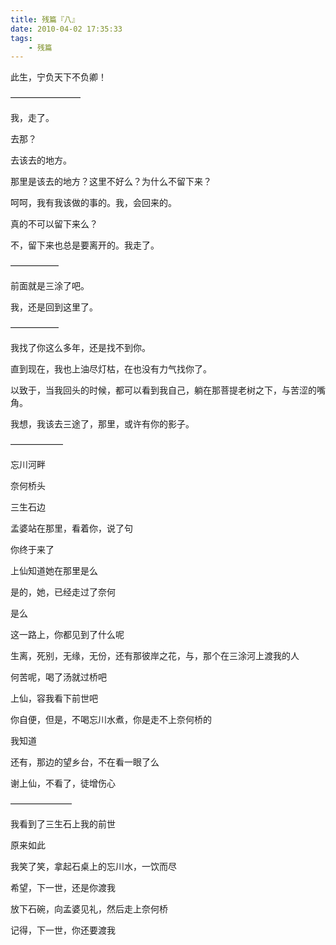 ```yaml
---
title: 残篇『八』
date: 2010-04-02 17:35:33
tags:
    - 残篇
---
```


此生，宁负天下不负卿！

————————

我，走了。

去那？

去该去的地方。

那里是该去的地方？这里不好么？为什么不留下来？

呵呵，我有我该做的事的。我，会回来的。

真的不可以留下来么？

不，留下来也总是要离开的。我走了。

—————–

前面就是三涂了吧。

我，还是回到这里了。

—————–

我找了你这么多年，还是找不到你。

直到现在，我也上油尽灯枯，在也没有力气找你了。

以致于，当我回头的时候，都可以看到我自己，躺在那菩提老树之下，与苦涩的嘴角。

我想，我该去三途了，那里，或许有你的影子。

——————

忘川河畔

奈何桥头

三生石边

孟婆站在那里，看着你，说了句

你终于来了

上仙知道她在那里是么

是的，她，已经走过了奈何

是么

这一路上，你都见到了什么呢

生离，死别，无缘，无份，还有那彼岸之花，与，那个在三涂河上渡我的人

何苦呢，喝了汤就过桥吧

上仙，容我看下前世吧

你自便，但是，不喝忘川水煮，你是走不上奈何桥的

我知道

还有，那边的望乡台，不在看一眼了么

谢上仙，不看了，徒增伤心

———————

我看到了三生石上我的前世

原来如此

我笑了笑，拿起石桌上的忘川水，一饮而尽

希望，下一世，还是你渡我

放下石碗，向孟婆见礼，然后走上奈何桥

记得，下一世，你还要渡我